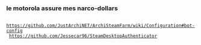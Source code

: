 ### le motorola assure mes narco-dollars

<code> https://github.com/JustArchiNET/ArchiSteamFarm/wiki/Configuration#bot-config </code>
<code> https://github.com/Jessecar96/SteamDesktopAuthenticator </code>
